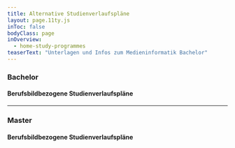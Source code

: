 ```yaml
---
title: Alternative Studienverlaufspläne
layout: page.11ty.js
inToc: false
bodyClass: page
inOverview:
  - home-study-programmes
teaserText: "Unterlagen und Infos zum Medieninformatik Bachelor"
---
```



### Bachelor
<snippet type="toc" id="table-of-content-bachelor" search="bachelor-verlaufsplaene-alternativ"></snippet>

#### Berufsbildbezogene Studienverlaufspläne
<snippet type="toc" id="table-of-content-bachelor-job-profiles" search="bachelor-berufsbilder"></snippet>

<hr>

### Master
<snippet type="toc" id="table-of-content-master" search="master-verlaufsplaene-alternativ"></snippet>

#### Berufsbildbezogene Studienverlaufspläne
<snippet type="toc" id="table-of-content-master-job-profiles" search="master-berufsbilder"></snippet>
